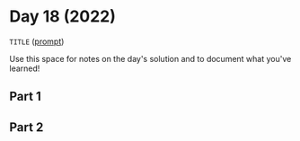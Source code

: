 # Day 18 (2022)

`TITLE` ([prompt](https://adventofcode.com/2022/day/18))

Use this space for notes on the day's solution and to document what you've learned!

## Part 1

## Part 2

